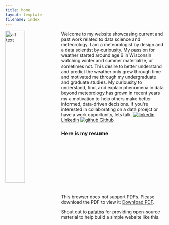 ```yaml
---
title: home
layout: template
filename: index
---
```


<img src="BB_Pretty.jpg" alt="alt text" height="35%" width="35%" style="float: left;">
Welcome to my website showcasing current and past work related to data science and meteorology. I am a meteorologist by design and a data scientist by curiousity. My passion for weather started around age 6 in Wisconsin watching winter and summer materialize, or sometimes not. This desire to better understand and predict the weather only grew through time and motivated me through my undergraduate and graduate studies. My curiousity to understand, find, and explain phenomena in data beyond meteorology has grown in recent years my a motivation to help others make better informed, data-driven decisions. If you're interested in collaborating on a data proejct or have a work opportunity, lets talk.

  <a href="https://www.linkedin.com/in/brockburghardtphd/" rel="nofollow noreferrer">
    <img src="https://i.stack.imgur.com/gVE0j.png" alt="linkedin"> LinkedIn</a> 

  <a href="https://github.com/retrodryline/" rel="nofollow noreferrer">
    <img src="https://i.stack.imgur.com/tskMh.png" alt="github"> Github</a>

### Here is my resume

<object data="Resume_Brock_Burghard.pdf" type="application/pdf" width="700px" height="700px">
    <embed src=Resume_Brock_Burghard.pdf">
        <p>This browser does not support PDFs. Please download the PDF to view it: <a href="https://github.com/retrodryline/retrodryline.github.io/blob/gh-pages-simple/Resume_Brock_Burghard.pdf">Download PDF</a>.</p>
    </embed>
</object>

Shout out to
[pafatbs](https://phuston.github.io/patrickandfrantonarethebestninjas/)
for providing open-source material to help build a simple website like this.
